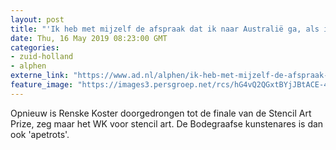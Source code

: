 ```yaml
---
layout: post
title: "'Ik heb met mijzelf de afspraak dat ik naar Australië ga, als ik win'"
date: Thu, 16 May 2019 08:23:00 GMT
categories: 
- zuid-holland 
- alphen 
externe_link: "https://www.ad.nl/alphen/ik-heb-met-mijzelf-de-afspraak-dat-ik-naar-australie-ga-als-ik-win~abf8d5fa/"
feature_image: "https://images3.persgroep.net/rcs/hG4vQ2QGxtBYjJBtACE-4LNXv48/diocontent/123396835/_fitwidth/400/?appId=21791a8992982cd8da851550a453bd7f&quality=0.7"
---
```


Opnieuw is Renske Koster doorgedrongen tot de finale van de Stencil Art Prize, zeg maar het WK voor stencil art. De Bodegraafse kunstenares is dan ook 'apetrots'.
